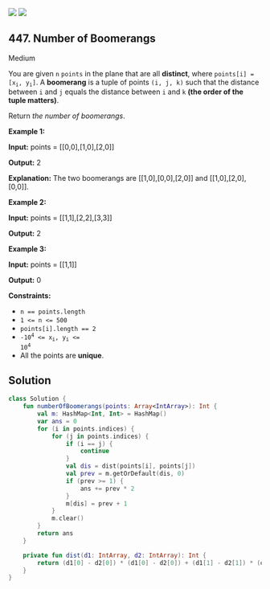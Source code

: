 [![](https://img.shields.io/github/stars/javadev/LeetCode-in-Kotlin?label=Stars&style=flat-square)](https://github.com/javadev/LeetCode-in-Kotlin)
[![](https://img.shields.io/github/forks/javadev/LeetCode-in-Kotlin?label=Fork%20me%20on%20GitHub%20&style=flat-square)](https://github.com/javadev/LeetCode-in-Kotlin/fork)

## 447\. Number of Boomerangs

Medium

You are given `n` `points` in the plane that are all **distinct**, where <code>points[i] = [x<sub>i</sub>, y<sub>i</sub>]</code>. A **boomerang** is a tuple of points `(i, j, k)` such that the distance between `i` and `j` equals the distance between `i` and `k` **(the order of the tuple matters)**.

Return _the number of boomerangs_.

**Example 1:**

**Input:** points = \[\[0,0],[1,0],[2,0]]

**Output:** 2

**Explanation:** The two boomerangs are [[1,0],[0,0],[2,0]] and [[1,0],[2,0],[0,0]].

**Example 2:**

**Input:** points = \[\[1,1],[2,2],[3,3]]

**Output:** 2

**Example 3:**

**Input:** points = \[\[1,1]]

**Output:** 0

**Constraints:**

*   `n == points.length`
*   `1 <= n <= 500`
*   `points[i].length == 2`
*   <code>-10<sup>4</sup> <= x<sub>i</sub>, y<sub>i</sub> <= 10<sup>4</sup></code>
*   All the points are **unique**.

## Solution

```kotlin
class Solution {
    fun numberOfBoomerangs(points: Array<IntArray>): Int {
        val m: HashMap<Int, Int> = HashMap()
        var ans = 0
        for (i in points.indices) {
            for (j in points.indices) {
                if (i == j) {
                    continue
                }
                val dis = dist(points[i], points[j])
                val prev = m.getOrDefault(dis, 0)
                if (prev >= 1) {
                    ans += prev * 2
                }
                m[dis] = prev + 1
            }
            m.clear()
        }
        return ans
    }

    private fun dist(d1: IntArray, d2: IntArray): Int {
        return (d1[0] - d2[0]) * (d1[0] - d2[0]) + (d1[1] - d2[1]) * (d1[1] - d2[1])
    }
}
```